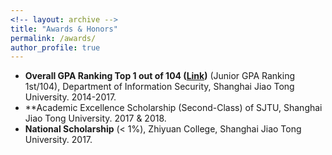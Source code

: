 ```yaml
---
<!-- layout: archive -->
title: "Awards & Honors"
permalink: /awards/
author_profile: true
---
```



* **Overall GPA Ranking Top 1 out of 104 ([Link](../files/transcript.pdf))** (Junior GPA Ranking 1st/104), Department of Information Security, Shanghai Jiao Tong University. 2014-2017.
* **Academic Excellence Scholarship (Second-Class) of SJTU, Shanghai Jiao Tong University. 2017 & 2018.
* **National Scholarship** (< 1%), Zhiyuan College, Shanghai Jiao Tong University. 2017.
